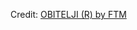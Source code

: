 <div id="observablehq-cee91122"></div>
<p>Credit: <a href="https://observablehq.com/d/e61464c9bcf6d8de">OBITELJI (R) by FTM</a></p>

<link rel="stylesheet" href="https://cdn.jsdelivr.net/npm/@observablehq/inspector@5/dist/inspector.css">
<script type="module">
import {Runtime, Inspector} from "https://cdn.jsdelivr.net/npm/@observablehq/runtime@5/dist/runtime.js";
import define from "https://api.observablehq.com/d/e61464c9bcf6d8de.js?v=4";
new Runtime().module(define, Inspector.into("#observablehq-cee91122"));
</script>
